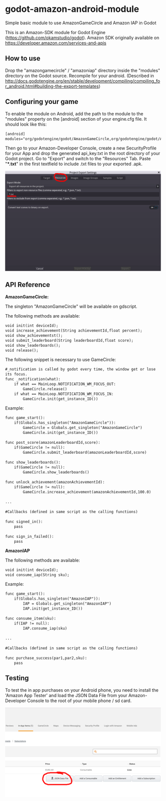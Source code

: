 # godot-amazon-android-module
Simple basic module to use AmazonGameCircle and Amazon IAP in Godot

This is an Amazon-SDK module for Godot Engine (https://github.com/okamstudio/godot).
Amazon SDK originally available on https://developer.amazon.com/services-and-apis

How to use
----------
Drop the "amazongamecircle" / "amazoniap" directory inside the "modules" directory on the Godot source. Recompile for your android. (Described in http://docs.godotengine.org/en/stable/development/compiling/compiling_for_android.html#building-the-export-templates)

Configuring your game
---------------------
To enable the module on Android, add the path to the module to the "modules" property on the [android] section of your engine.cfg file. It should look like this:

	[android]
	modules="org/godotengine/godot/AmazonGameCircle,org/godotengine/godot/AmazonIAP"
  
Then go to your Amazon-Developer Console, create a new SecurityProfile for your App and drop the generated api_key.txt in the root directory of your Godot project.
Go to "Export" and switch to the "Resources" Tab. Paste "**\*.txt**" in the first textfield to include .txt files to your exported .apk.

![alt text](https://raw.githubusercontent.com/JoshNinetySeven/godot-amazon-android-module/master/documentation/screenshot_1.png)

API Reference
-------------

**AmazonGameCircle:**

The singleton "AmazonGameCircle" will be available on gdscript.

The following methods are available:

 	void init(int deviceId);
	void increase_achievement(String achievementId,float percent);
	void show_achievementst();
	void submit_leaderboard(String leaderboardId,float score);
	void show_leaderboards();
	void release();
	
The following snippet is necessary to use GameCircle:

	#_notification is called by godot every time, the window get or lose its focus.
	func _notification(what):
		if what == MainLoop.NOTIFICATION_WM_FOCUS_OUT:
			GameCircle.release()
		if what == MainLoop.NOTIFICATION_WM_FOCUS_IN:
			GameCircle.init(get_instance_ID())
Example:

```
func game_start():
	if(Globals.has_singleton("AmazonGameCircle")):
		GameCircle = Globals.get_singleton("AmazonGameCircle")
		GameCircle.init(get_instance_ID())

func post_score(amazonLeaderboardId,score):
	if(GameCircle != null):
		GameCircle.submit_leaderboard(amazonLeaderboardId,score)

func show_leaderboards():
	if(GameCircle != null):
		GameCircle.show_leaderboards()

func unlock_achievement(amazonAchievementId):
	if(GameCircle != null):
		GameCircle.increase_achievement(amazonAchievementId,100.0)

...

#Callbacks (defined in same script as the calling functions)

func signed_in():
	pass

func sign_in_failed():
	pass
```

**AmazonIAP**

The following methods are available:

 	void init(int deviceId);
	void consume_iap(String sku);

Example:

```
func game_start():
	if(Globals.has_singleton("AmazonIAP")):
		IAP = Globals.get_singleton("AmazonIAP")
		IAP.init(get_instance_ID())

func consume_item(sku):
	if(IAP != null):
		IAP.consume_iap(sku)

...

#Callbacks (defined in same script as the calling functions)

func purchase_success(par1,par2,sku):
	pass
```

Testing
-------------

To test the in app purchases on your Android phone, you need to install the 'Amazon App Tester' and load the JSON Data File from your Amazon-Developer Console to the root of your mobile phone / sd card.

![alt text](https://raw.githubusercontent.com/JoshNinetySeven/godot-amazon-android-module/master/documentation/screenshot_2.png)
